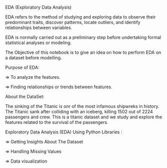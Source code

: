 EDA (Exploratory Data Analysis)

EDA refers to the method of studying and exploring data to observe their predominant traits, discover patterns, locate outliers, and identify relationships between variables.

EDA is normally carried out as a preliminary step before undertaking formal statistical analyses or modeling.

The Objective of this notebook is to give an idea on how to perform EDA on a dataset before modelling.

Purpose of EDA:

=> To analyze the features.

=> Finding relationships or trends between features.

About the DataSet:

The sinking of the Titanic is onr of the most infamous shipwreks in history. The Titanic sank after colliding with an iceberg, killing 1502 out of 2224 passengers and crew. This is a titanic dataset and we study and explore the features related to the survival of the passengers.

Exploratory Data Analysis (EDA) Using Python Libraries :

=> Getting Insights About The Dataset

=> Handling Missing Values

=> Data visualization
